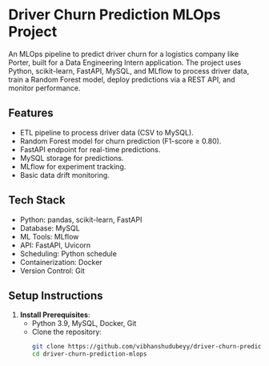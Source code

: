 # Driver Churn Prediction MLOps Project

An MLOps pipeline to predict driver churn for a logistics company like Porter, built for a Data Engineering Intern application. The project uses Python, scikit-learn, FastAPI, MySQL, and MLflow to process driver data, train a Random Forest model, deploy predictions via a REST API, and monitor performance.

## Features
- ETL pipeline to process driver data (CSV to MySQL).
- Random Forest model for churn prediction (F1-score ≥ 0.80).
- FastAPI endpoint for real-time predictions.
- MySQL storage for predictions.
- MLflow for experiment tracking.
- Basic data drift monitoring.

## Tech Stack
- Python: pandas, scikit-learn, FastAPI
- Database: MySQL
- ML Tools: MLflow
- API: FastAPI, Uvicorn
- Scheduling: Python schedule
- Containerization: Docker
- Version Control: Git

## Setup Instructions
1. **Install Prerequisites**:
   - Python 3.9, MySQL, Docker, Git
   - Clone the repository:
     ```bash
     git clone https://github.com/vibhanshudubeyy/driver-churn-prediction-mlops.git
     cd driver-churn-prediction-mlops
